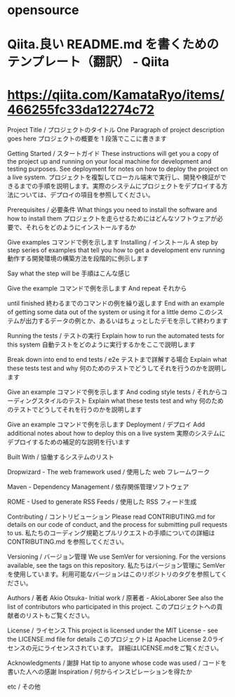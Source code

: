 # opensource
# Qiita.良い README.md を書くためのテンプレート（翻訳） - Qiita
# https://qiita.com/KamataRyo/items/466255fc33da12274c72

Project Title / プロジェクトのタイトル
One Paragraph of project description goes here
プロジェクトの概要を 1 段落でここに書きます

Getting Started / スタートガイド
These instructions will get you a copy of the project up and running on your local machine for development and testing purposes. See deployment for notes on how to deploy the project on a live system.
プロジェクトを複製してローカル端末で実行し、開発や検証ができるまでの手順を説明します。実際のシステムにプロジェクトをデプロイする方法については、デプロイの項目を参照してください。

Prerequisites / 必要条件
What things you need to install the software and how to install them
プロジェクトを走らせるためにはどんなソフトウェアが必要で、それらをどのようにインストールするか

Give examples
コマンドで例を示します
Installing / インストール
A step by step series of examples that tell you how to get a development env running
動作する開発環境の構築方法を段階的に例示します

Say what the step will be
手順はこんな感じ

Give the example
コマンドで例を示します
And repeat
それから

until finished
終わるまでのコマンドの例を繰り返します
End with an example of getting some data out of the system or using it for a little demo
このシステムが出力するデータの例とか、あるいはちょっとしたデモを示して終わります

Running the tests / テストの実行
Explain how to run the automated tests for this system
自動テストをどのように実行するかをここで説明します

Break down into end to end tests / e2e テストまで詳解する場合
Explain what these tests test and why
何のためのテストでどうしてそれを行うのかを説明します

Give an example
コマンドで例を示します
And coding style tests / それからコーディングスタイルのテスト
Explain what these tests test and why
何のためのテストでどうしてそれを行うのかを説明します

Give an example
コマンドで例を示します
Deployment / デプロイ
Add additional notes about how to deploy this on a live system
実際のシステムにデプロイするための補足的な説明を行います

Built With / 協働するシステムのリスト

Dropwizard - The web framework used / 使用した web フレームワーク

Maven - Dependency Management / 依存関係管理ソフトウェア

ROME - Used to generate RSS Feeds / 使用した RSS フィード生成

Contributing / コントリビューション
Please read CONTRIBUTING.md for details on our code of conduct, and the process for submitting pull requests to us.
私たちのコーディング規範とプルリクエストの手順についての詳細はCONTRIBUTING.md を参照してください。

Versioning / バージョン管理
We use SemVer for versioning. For the versions available, see the tags on this repository.
私たちはバージョン管理に SemVerを使用しています。利用可能なバージョンはこのリポジトリのタグを参照してください。

Authors / 著者
Akio Otsuka- Initial work / 原著者 - AkioLaborer
See also the list of contributors who participated in this project.
このプロジェクトへの貢献者のリストもご覧ください。

License / ライセンス
This project is licensed under the MIT License - see the LICENSE.md file for details
このプロジェクトは Apache License 2.0ライセンスの元にライセンスされています。 詳細はLICENSE.mdをご覧ください。

Acknowledgments / 謝辞
Hat tip to anyone whose code was used / コードを書いた人への感謝
Inspiration / 何からインスピレーションを得たか

etc / その他
